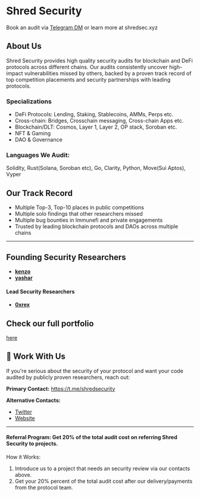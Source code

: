 # Shred Security
Book an audit via [Telegram DM](https://t.me/shredsecurity) or learn more at shredsec.xyz

## About Us

Shred Security provides high quality security audits for blockchain and DeFi protocols across different chains. Our audits consistently uncover high-impact vulnerabilities missed by others, backed by a proven track record of top competition placements and security partnerships with leading protocols.

### Specializations

- DeFi Protocols: Lending, Staking, Stablecoins, AMMs, Perps etc.
- Cross-chain: Bridges, Crosschain messaging, Cross-chain Apps etc.
- Blockchain/DLT: Cosmos, Layer 1, Layer 2, OP stack, Soroban etc.
- NFT & Gaming
- DAO & Governance

### Languages We Audit:

Solidity, Rust(Solana, Soroban etc), Go, Clarity, Python, Move(Sui Aptos), Vyper

## Our Track Record

-  Multiple Top-3, Top-10 places in public competitions
-  Multiple solo findings that other researchers missed
-  Multiple bug bounties in Immunefi and private engagements
-  Trusted by leading blockchain protocols and DAOs across multiple chains

* * *

## Founding Security Researchers

- [**kenzo**](https://x.com/kenzowhitehat)
- [**yashar**](https://x.com/yashar0x)

#### Lead Security Researchers
- [**0xrex**](https://x.com/jvorex_)

## Check our full portfolio 
[here](https://github.com/ShredSecurity/audits/blob/main/README.md#audit-competition-results)

## 📩 Work With Us

If you're serious about the security of your protocol and want your code audited by publicly proven researchers, reach out:

**Primary Contact:** https://t.me/shredsecurity

**Alternative Contacts:**

- [Twitter](https://x.com/shredscrt)
- [Website](https://shredsec.xyz/)

****

#### Referral Program: Get 20% of the total audit cost on referring Shred Security to projects.
How it Works:
1. Introduce us to a project that needs an security review via our contacts above.
2. Get your 20% percent of the total audit cost after our delivery/payments from the protocol team. 


